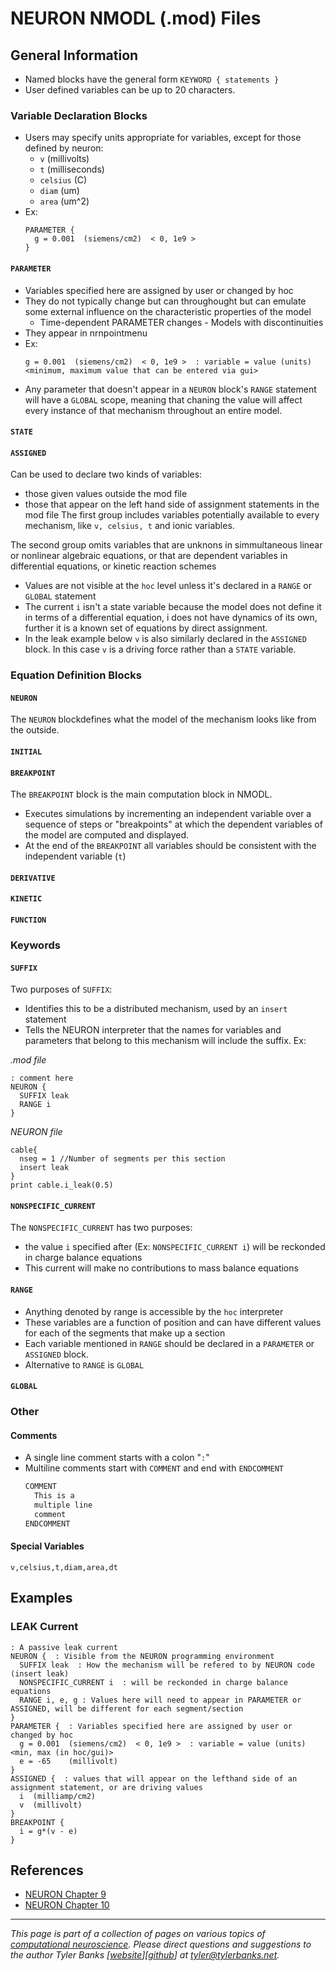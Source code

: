 # NEURON NMODL (.mod) Files

## General Information

* Named blocks have the general form ```KEYWORD { statements }```
* User defined variables can be up to 20 characters.

### Variable Declaration Blocks
* Users may specify units appropriate for variables, except for those defined by neuron:
    * ```v``` (millivolts)
    * ```t``` (milliseconds)
    * ```celsius``` (C)
    * ```diam``` (um)
    * ```area``` (um^2)
* Ex:
    ```` 
    PARAMETER {  
      g = 0.001  (siemens/cm2)  < 0, 1e9 >
    }
    ````
    
#### ```PARAMETER```
* Variables specified here are assigned by user or changed by hoc 
* They do not typically change but can throughought but can emulate some external influence on the characteristic properties of the model
    * Time-dependent PARAMETER changes - Models with discontinuities
* They appear in nrnpointmenu
* Ex:
    ```
    g = 0.001  (siemens/cm2)  < 0, 1e9 >  : variable = value (units) <minimum, maximum value that can be entered via gui>
    ```
* Any parameter that doesn't appear in a ```NEURON``` block's ```RANGE``` statement will have a ```GLOBAL``` scope, meaning that chaning the value will affect every instance of that mechanism throughout an entire model.

#### ```STATE```

#### ```ASSIGNED```
Can be used to declare two kinds of variables:
* those given values outside the mod file
* those that appear on the left hand side of assignment statements in the mod file
The first group includes variables potentially available to every mechanism, like ```v, celsius, t``` and ionic variables.

The second group omits variables that are unknons in simmultaneous linear or nonlinear algebraic equations, or that are dependent variables in differential equations, or kinetic reaction schemes

* Values are not visible at the ```hoc``` level unless it's declared in a ```RANGE``` or ```GLOBAL``` statement
* The current ```i``` isn't a state variable because the model does not define it in terms of a differential equation, i does not have dynamics of its own, further it is a known set of equations by direct assignment.
* In the leak example below ```v``` is also similarly declared in the ```ASSIGNED``` block. In this case ```v``` is a driving force rather than a ```STATE``` variable.

### Equation Definition Blocks
#### ```NEURON```
The ```NEURON``` blockdefines what the model of the mechanism looks like from the outside. 

#### ```INITIAL```
#### ```BREAKPOINT```
The ```BREAKPOINT``` block is the main computation block in NMODL.
* Executes simulations by incrementing an independent variable over a sequence of steps or "breakpoints" at which the dependent variables of the model are computed and displayed.
* At the end of the ```BREAKPOINT``` all variables should be consistent with the independent variable (```t```)


#### ```DERIVATIVE```
#### ```KINETIC```
#### ```FUNCTION```

### Keywords
#### ```SUFFIX```
Two purposes of ```SUFFIX```:
* Identifies this to be a distributed mechanism, used by an ```insert``` statement
* Tells the NEURON interpreter that the names for variables and parameters that belong to this mechanism will include the suffix. Ex:

*.mod file*
```
: comment here
NEURON {
  SUFFIX leak
  RANGE i
}
```

*NEURON file*
```
cable{
  nseg = 1 //Number of segments per this section
  insert leak 
}
print cable.i_leak(0.5)
```
#### ```NONSPECIFIC_CURRENT```
The ```NONSPECIFIC_CURRENT``` has two purposes:
* the value ```i``` specified after (Ex: ```NONSPECIFIC_CURRENT i```) will be reckonded in charge balance equations
* This current will make no contributions to mass balance equations

#### ```RANGE```
* Anything denoted by range is accessible by the ```hoc``` interpreter
* These variables are a function of position and can have different values for each of the segments that make up a section
* Each variable mentioned in ```RANGE``` should be declared in a ```PARAMETER``` or ```ASSIGNED``` block.
* Alternative to ```RANGE``` is ```GLOBAL```

#### ```GLOBAL```

### Other
#### Comments
* A single line comment starts with a colon "```:```"
* Multiline comments start with ```COMMENT``` and end with ```ENDCOMMENT```
    ```c
    COMMENT
      This is a
      multiple line
      comment
    ENDCOMMENT
    ```

#### Special Variables
```v,celsius,t,diam,area,dt```


## Examples


### LEAK Current
```
: A passive leak current
NEURON {  : Visible from the NEURON programming environment
  SUFFIX leak  : How the mechanism will be refered to by NEURON code (insert leak) 
  NONSPECIFIC_CURRENT i  : will be reckonded in charge balance equations
  RANGE i, e, g : Values here will need to appear in PARAMETER or ASSIGNED, will be different for each segment/section
}
PARAMETER {  : Variables specified here are assigned by user or changed by hoc 
  g = 0.001  (siemens/cm2)  < 0, 1e9 >  : variable = value (units) <min, max (in hoc/gui)>
  e = -65    (millivolt)
}
ASSIGNED {  : values that will appear on the lefthand side of an assignment statement, or are driving values
  i  (milliamp/cm2)  
  v  (millivolt)
}
BREAKPOINT { 
  i = g*(v - e) 
}
```

## References

* [NEURON Chapter 9](https://neuron.yale.edu/ftp/ted/book/revisions/chap9indexedref.pdf)
* [NEURON Chapter 10](https://neuron.yale.edu/ftp/ted/book/revisions/chap10indexedref.pdf)

----   
*This page is part of a collection of pages on various topics of [computational neuroscience](https://en.wikipedia.org/wiki/Computational_neuroscience). Please direct questions and suggestions to the author Tyler Banks [[website](https://tylerbanks.net)][[github](https://github.com/tjbanks)] at [tyler@tylerbanks.net](mailto:tyler@tylerbanks.net).*

